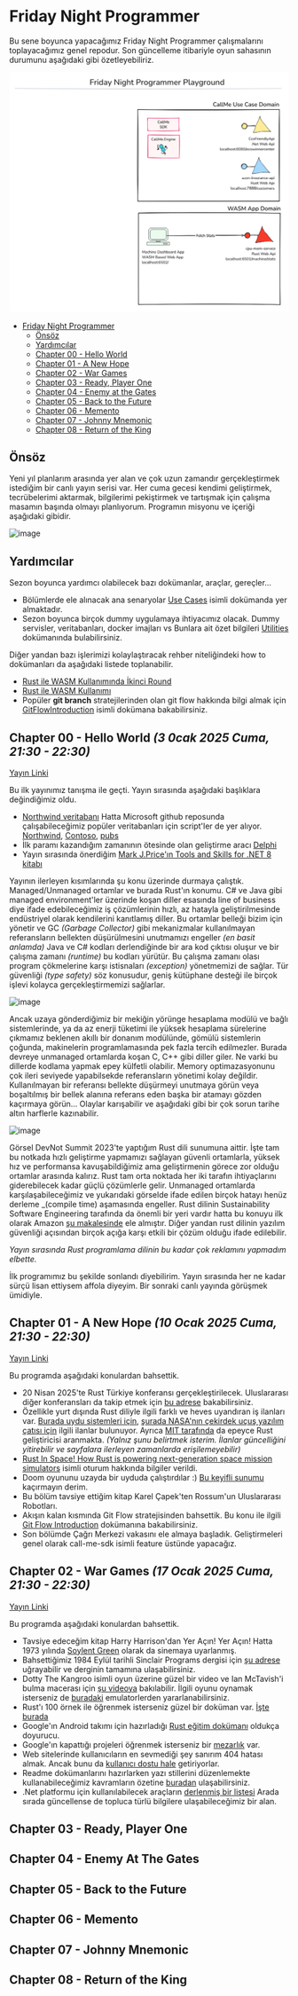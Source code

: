 # Friday Night Programmer

Bu sene boyunca yapacağımız Friday Night Programmer çalışmalarını toplayacağımız genel repodur. Son güncelleme itibariyle oyun sahasının durumunu aşağıdaki gibi özetleyebiliriz.

![FNP Updated](./images/FnpLastState.png)

- [Friday Night Programmer](#friday-night-programmer)
  - [Önsöz](#önsöz)
  - [Yardımcılar](#yardımcılar)
  - [Chapter 00 - Hello World](#chapter-00---hello-world-3-0cak-2025-cuma-2130---2230)
  - [Chapter 01 - A New Hope](#chapter-01---a-new-hope-10-ocak-2025-cuma-2130---2230)
  - [Chapter 02 - War Games](#chapter-02---war-games-17-ocak-2025-cuma-2130---2230)
  - [Chapter 03 - Ready, Player One](#chapter-03---ready-player-one)
  - [Chapter 04 - Enemy at the Gates](#chapter-04---enemy-at-the-gates)
  - [Chapter 05 - Back to the Future](#chapter-05---back-to-the-future)
  - [Chapter 06 - Memento](#chapter-06---memento)
  - [Chapter 07 - Johnny Mnemonic](#chapter-07---johnny-mnemonic)
  - [Chapter 08 - Return of the King](#chapter-08---return-of-the-king)

## Önsöz

Yeni yıl planlarım arasında yer alan ve çok uzun zamandır gerçekleştirmek istediğim bir canlı yayın serisi var. Her cuma gecesi kendimi geliştirmek, tecrübelerimi aktarmak, bilgilerimi pekiştirmek ve tartışmak için çalışma masamın başında olmayı planlıyorum. Programın misyonu ve içeriği aşağıdaki gibidir.

![image](https://github.com/user-attachments/assets/ae1e7a98-b7ba-45e2-85ce-5910012b601a)

## Yardımcılar

Sezon boyunca yardımcı olabilecek bazı dokümanlar, araçlar, gereçler...

- Bölümlerde ele alınacak ana senaryolar [Use Cases](./documents/UseCases.md) isimli dokümanda yer almaktadır.
- Sezon boyunca birçok dummy uygulamaya ihtiyacımız olacak. Dummy servisler, veritabanları, docker imajları vs Bunlara ait özet bilgileri [Utilities](./documents/Utilities.md) dokümanında bulabilirsiniz.

Diğer yandan bazı işlerimizi kolaylaştıracak rehber niteliğindeki how to dokümanları da aşağıdaki listede toplanabilir.

- [Rust ile WASM Kullanımında İkinci Round](./documents/RustAndWasmRoundTwo.md)
- [Rust ile WASM Kullanımı](./documents/RustAndWasm.md)
- Popüler **git branch** stratejilerinden olan git flow hakkında bilgi almak için [GitFlowIntroduction](./documents/GitFlowIntroduction.md) isimli dokümana bakabilirsiniz.

## Chapter 00 - Hello World _(3 0cak 2025 Cuma, 21:30 - 22:30)_

[Yayın Linki](https://www.youtube.com/live/K8ygZKn5zGQ?si=YqwmemtXDX4JOxp_)

Bu ilk yayınımız tanışma ile geçti. Yayın sırasında aşağıdaki başlıklara değindiğimiz oldu.

- [Northwind veritabanı](https://support.content.office.net/en-us/media/559a04f2-11b2-44b8-ae4a-92284d1576bd.png) Hatta Microsoft github reposunda çalışabileceğimiz popüler veritabanları için script'ler de yer alıyor. [Northwind](https://github.com/microsoft/sql-server-samples/blob/master/samples/databases/northwind-pubs/instnwnd.sql), [Contoso](https://github.com/microsoft/sql-server-samples/blob/master/samples/databases/contoso-data-warehouse/load-contoso-data-warehouse-to-sql-data-warehouse.sql), [pubs](https://github.com/microsoft/sql-server-samples/blob/master/samples/databases/northwind-pubs/instpubs.sql)
- İlk paramı kazandığım zamanının ötesinde olan geliştirme aracı [Delphi](https://winworldpc.com/product/delphi/2x)
- Yayın sırasında önerdiğim [Mark J.Price'ın Tools and Skills for .NET 8 kitabı](https://www.amazon.com/Tools-Skills-NET-practices-solutions/dp/183763520X)

Yayının ilerleyen kısımlarında şu konu üzerinde durmaya çalıştık. Managed/Unmanaged ortamlar ve burada Rust'ın konumu. C# ve Java gibi managed environment'ler üzerinde koşan diller esasında line of business diye ifade edebileceğimiz iş çözümlerinin hızlı, az hatayla geliştirilmesinde endüstriyel olarak kendilerini kanıtlamış diller. Bu ortamlar belleği bizim için yönetir ve GC _(Garbage Collector)_ gibi mekanizmalar kullanılmayan referansların bellekten düşürülmesini unutmamızı engeller _(en basit anlamda)_ Java ve C# kodları derlendiğinde bir ara kod çıktısı oluşur ve bir çalışma zamanı _(runtime)_ bu kodları yürütür. Bu çalışma zamanı olası program çökmelerine karşı istisnaları _(exception)_ yönetmemizi de sağlar. Tür güvenliği _(type safety)_ söz konusudur, geniş kütüphane desteği ile birçok işlevi kolayca gerçekleştirmemizi sağlarlar.

![image](https://github.com/user-attachments/assets/0e9a98df-ae54-46e4-82a2-541b23b550e3)

Ancak uzaya gönderdiğimiz bir mekiğin yörünge hesaplama modülü ve bağlı sistemlerinde, ya da az enerji tüketimi ile yüksek hesaplama sürelerine çıkmamız beklenen akıllı bir donanım modülünde, gömülü sistemlerin çoğunda, makinelerin programlamasında pek fazla tercih edilmezler. Burada devreye unmanaged ortamlarda koşan C, C++ gibi diller giler. Ne varki bu dillerde kodlama yapmak epey külfetli olabilir. Memory optimazasyonunu çok ileri seviyede yapabilsekde referansların yönetimi kolay değildir. Kullanılmayan bir referansı bellekte düşürmeyi unutmaya görün veya boşaltılmış bir bellek alanına referans eden başka bir atamayı gözden kaçırmaya görün... Olaylar karışabilir ve aşağıdaki gibi bir çok sorun tarihe altın harflerle kazınabilir.

![image](https://github.com/user-attachments/assets/02245767-aad3-453a-b0ed-c62f2e9b441e)

Görsel DevNot Summit 2023'te yaptığım Rust dili sunumuna aittir. İşte tam bu notkada hızlı geliştirme yapmamızı sağlayan güvenli ortamlarla, yüksek hız ve performansa kavuşabildiğimiz ama geliştirmenin görece zor olduğu ortamlar arasında kalırız. Rust tam orta noktada her iki tarafın ihtiyaçlarını giderebilecek kadar güçlü çözümlerle gelir. Unmanaged ortamlarda karşılaşabileceğimiz ve yukarıdaki görselde ifade edilen birçok hatayı henüz derleme _(compile time) aşamasında engeller. Rust dilinin Sustainability Software Engineering tarafında da önemli bir yeri vardır hatta bu konuyu ilk olarak Amazon [şu makalesinde](https://aws.amazon.com/blogs/opensource/sustainability-with-rust/) ele almıştır. Diğer yandan rust dilinin yazılım güvenliği açısından birçok açığa karşı etkili bir çözüm olduğu ifade edilebilir.

_Yayın sırasında Rust programlama dilinin bu kadar çok reklamını yapmadım elbette._

İlk programımız bu şekilde sonlandı diyebilirim. Yayın sırasında her ne kadar sürçü lisan ettiysem affola diyeyim. Bir sonraki canlı yayında görüşmek ümidiyle.

## Chapter 01 - A New Hope _(10 Ocak 2025 Cuma, 21:30 - 22:30)_

[Yayın Linki](https://youtube.com/live/h5H11RjS298)

Bu programda aşağıdaki konulardan bahsettik.

- 20 Nisan 2025'te Rust Türkiye konferansı gerçekleştirilecek. Uluslararası diğer konferansları da takip etmek için [bu adrese](https://corrode.dev/blog/rust-conferences-2025/#rust-konf-turkiye) bakabilirsiniz.
- Özellikle yurt dışında Rust diliyle ilgili farklı ve heves uyandıran iş ilanları var. [Burada uydu sistemleri için](https://lynk.world/careers/?ashby_jid=9e9385e1-a6e5-4ccb-8cb7-6d3b9af1cd88), [şurada NASA'nın çekirdek uçuş yazılım çatısı için](https://stemgateway.nasa.gov/s/course-offering/a0BSJ000000KS9p2AG/flight-software-in-rust) ilgili ilanlar bulunuyor. Ayrıca [MIT tarafında](https://careers.ll.mit.edu/search/?createNewAlert=false&q=rust) da epeyce Rust geliştiricisi aranmakta. _(Yalnız şunu belirtmek isterim. İlanlar güncelliğini yitirebilir ve sayfalara ilerleyen zamanlarda erişilemeyebilir)_
- [Rust In Space! How Rust is powering next-generation space mission simulators](https://www.howtocodeit.com/articles/rust-in-space) isimli oturum hakkında bilgiler verildi.
- Doom oyununu uzayda bir uyduda çalıştırdılar :) [Bu keyifli sunumu](https://www.youtube.com/watch?v=GPHDbVPlmMk) kaçırmayın derim.
- Bu bölüm tavsiye ettiğim kitap Karel Çapek'ten Rossum'un Uluslararası Robotları.
- Akışın kalan kısmında Git Flow stratejisinden bahsettik. Bu konu ile ilgili [Git Flow Introduction](GitFlowIntroduction.md) dokümanına bakabilirsiniz.
- Son bölümde Çağrı Merkezi vakasını ele almaya başladık. Geliştirmeleri genel olarak call-me-sdk isimli feature üstünde yapacağız.

## Chapter 02 - War Games _(17 Ocak 2025 Cuma, 21:30 - 22:30)_

[Yayın Linki](https://youtube.com/live/Pe0iihvA6QE)

Bu programda aşağıdaki konulardan bahsettik.

- Tavsiye edeceğim kitap Harry Harrison'dan Yer Açın! Yer Açın! Hatta 1973 yılında [Soylent Green](https://www.imdb.com/title/tt0070723/) olarak da sinemaya uyarlanmış.
- Bahsettiğimiz 1984 Eylül tarihli Sinclair Programs dergisi için [şu adrese](https://ia601006.us.archive.org/2/items/sinclair-programs-23/SinclairPrograms23-Sep84.pdf) uğrayabilir ve derginin tamamına ulaşabilirsiniz.
- Dotty The Kangroo isimli oyun üzerine güzel bir video ve Ian McTavish'i bulma macerası için [şu videoya](https://www.youtube.com/watch?v=EbFN5dS_iuU) bakılabilir. İlgili oyunu oynamak isterseniz de [buradaki](https://spectrumcomputing.co.uk/entry/40761/ZX-Spectrum/Dotty_the_Kangaroo) emulatorlerden yararlanabilirsiniz.
- Rust'ı 100 örnek ile öğrenmek isterseniz güzel bir doküman var. [İşte burada](https://rust-exercises.com/100-exercises/)
- Google'ın Android takımı için hazırladığı [Rust eğitim dokümanı](https://google.github.io/comprehensive-rust/bare-metal.html) oldukça doyurucu.
- Google'ın kapattığı projeleri öğrenmek isterseniz bir [mezarlık](https://killedbygoogle.com/) var.
- Web sitelerinde kullanıcıların en sevmediği şey sanırım 404 hatası almak. Ancak bunu da [kullanıcı dostu hale](https://www.creativebloq.com/web-design/best-404-pages-812505) getiriyorlar.
- Readme dokümanlarını hazırlarken yazı stillerini düzenlemekte kullanabileceğimiz kavramların özetine [buradan](https://docs.github.com/en/get-started/writing-on-github/getting-started-with-writing-and-formatting-on-github/basic-writing-and-formatting-syntax) ulaşabilirsiniz.
- .Net platformu için kullanılabilecek araçların [derlenmiş bir listesi](https://github.com/quozd/awesome-dotnet?tab=readme-ov-file#tools) Arada sırada güncellense de topluca türlü bilgilere ulaşabileceğimiz bir alan.

## Chapter 03 - Ready, Player One

## Chapter 04 - Enemy At The Gates

## Chapter 05 - Back to the Future

## Chapter 06 - Memento

## Chapter 07 - Johnny Mnemonic

## Chapter 08 - Return of the King
